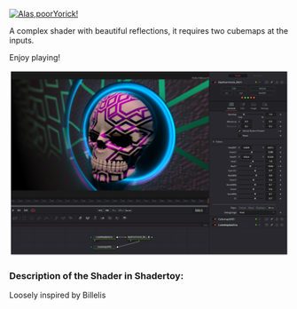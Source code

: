 [![Alas,poorYorick!](AlasPoorYorick.gif)](AlasPoorYorick.md) <br>

A complex shader with beautiful reflections, it requires two cubemaps at the inputs.

Enjoy playing!

[![Thumbnail](AlasPoorYorick_screenshot.png)](AlasPoorYorick.fuse)

### Description of the Shader in Shadertoy:
Loosely inspired by Billelis
